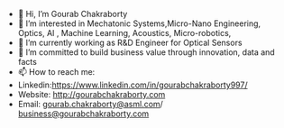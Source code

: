 - 👋 Hi, I’m Gourab Chakraborty
- 👀 I’m interested in Mechatonic Systems,Micro-Nano Engineering, Optics, AI , Machine Learning, Acoustics, Micro-robotics,
- 🌱 I’m currently working as R&D Engineer for Optical Sensors 
- 💞️ I’m committed to build business value through innovation, data and facts
- 📫 How to reach me:
-   Linkedin:https://www.linkedin.com/in/gourabchakraborty997/
-   Website: http://gourabchakraborty.com
-   Email: gourab.chakraborty@asml.com/ business@gourabchakraborty.com

<!---
Gourab-997/Gourab-997 is a ✨ special ✨ repository because its `README.md` (this file) appears on your GitHub profile.
You can click the Preview link to take a look at your changes.
--->
